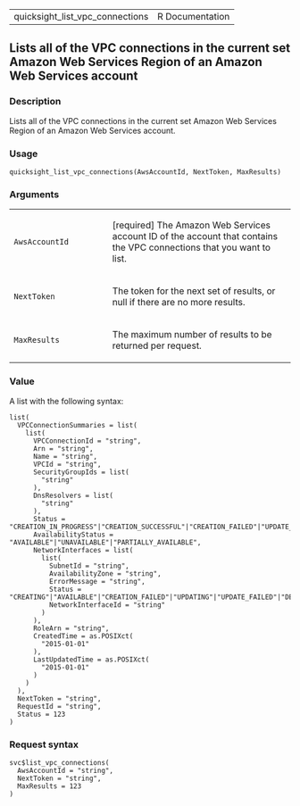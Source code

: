 <table style="width: 100%;">
<tbody>
<tr class="odd">
<td>quicksight_list_vpc_connections</td>
<td style="text-align: right;">R Documentation</td>
</tr>
</tbody>
</table>

## Lists all of the VPC connections in the current set Amazon Web Services Region of an Amazon Web Services account

### Description

Lists all of the VPC connections in the current set Amazon Web Services
Region of an Amazon Web Services account.

### Usage

    quicksight_list_vpc_connections(AwsAccountId, NextToken, MaxResults)

### Arguments

<table>
<colgroup>
<col style="width: 35%" />
<col style="width: 65%" />
</colgroup>
<tbody>
<tr class="odd">
<td><code
id="quicksight_list_vpc_connections_:_AwsAccountId">AwsAccountId</code></td>
<td><p>[required] The Amazon Web Services account ID of the account that
contains the VPC connections that you want to list.</p></td>
</tr>
<tr class="even">
<td><code
id="quicksight_list_vpc_connections_:_NextToken">NextToken</code></td>
<td><p>The token for the next set of results, or null if there are no
more results.</p></td>
</tr>
<tr class="odd">
<td><code
id="quicksight_list_vpc_connections_:_MaxResults">MaxResults</code></td>
<td><p>The maximum number of results to be returned per
request.</p></td>
</tr>
</tbody>
</table>

### Value

A list with the following syntax:

    list(
      VPCConnectionSummaries = list(
        list(
          VPCConnectionId = "string",
          Arn = "string",
          Name = "string",
          VPCId = "string",
          SecurityGroupIds = list(
            "string"
          ),
          DnsResolvers = list(
            "string"
          ),
          Status = "CREATION_IN_PROGRESS"|"CREATION_SUCCESSFUL"|"CREATION_FAILED"|"UPDATE_IN_PROGRESS"|"UPDATE_SUCCESSFUL"|"UPDATE_FAILED"|"DELETION_IN_PROGRESS"|"DELETION_FAILED"|"DELETED",
          AvailabilityStatus = "AVAILABLE"|"UNAVAILABLE"|"PARTIALLY_AVAILABLE",
          NetworkInterfaces = list(
            list(
              SubnetId = "string",
              AvailabilityZone = "string",
              ErrorMessage = "string",
              Status = "CREATING"|"AVAILABLE"|"CREATION_FAILED"|"UPDATING"|"UPDATE_FAILED"|"DELETING"|"DELETED"|"DELETION_FAILED"|"DELETION_SCHEDULED"|"ATTACHMENT_FAILED_ROLLBACK_FAILED",
              NetworkInterfaceId = "string"
            )
          ),
          RoleArn = "string",
          CreatedTime = as.POSIXct(
            "2015-01-01"
          ),
          LastUpdatedTime = as.POSIXct(
            "2015-01-01"
          )
        )
      ),
      NextToken = "string",
      RequestId = "string",
      Status = 123
    )

### Request syntax

    svc$list_vpc_connections(
      AwsAccountId = "string",
      NextToken = "string",
      MaxResults = 123
    )
